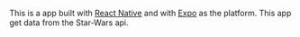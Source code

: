 This is a app built with [React Native](https://reactnative.dev) and with [Expo](https://expo.dev) as the platform. This app get data from the Star-Wars api.
